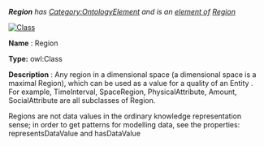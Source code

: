 ___Region__ 
 has
 [Category:OntologyElement](../../Category/OntologyElement "Category:OntologyElement") 
 and is an
 [element of](../../Property/ElementOf "Property:ElementOf") 
[Region](../../Submissions/Region "Submissions:Region")_




  





[![Class](../../images/thumb/2/27/Class.gif/45px-Class.gif)](../../Image/Class.gif "Class")


__Name__ 
 : Region
 



__Type:__ 
 owl:Class
 



__Description__ 
 : Any region in a dimensional space (a dimensional space is a maximal Region), which can be used as a value for a quality of an Entity . For example, TimeInterval, SpaceRegion, PhysicalAttribute, Amount, SocialAttribute are all subclasses of Region.
 



 Regions are not data values in the ordinary knowledge representation sense; in order to get patterns for modelling data, see the properties: representsDataValue and hasDataValue